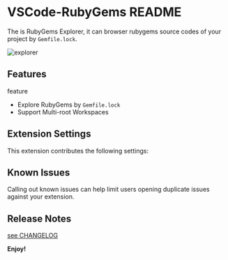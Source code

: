 # VSCode-RubyGems README

The is RubyGems Explorer, it can browser rubygems source codes of your project by `Gemfile.lock`.

![explorer](https://raw.githubusercontent.com/xxamxx/vscode-rubygems/develop/resources/screenshots/001.png "explorer")

## Features

feature

- Explore RubyGems by `Gemfile.lock`
- Support Multi-root Workspaces

## Extension Settings

This extension contributes the following settings:


## Known Issues

Calling out known issues can help limit users opening duplicate issues against your extension.

## Release Notes

[see CHANGELOG](./CHANGELOG.md)

**Enjoy!**
